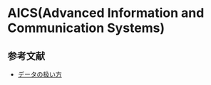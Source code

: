 # AICS(Advanced Information and Communication Systems)
## 参考文献
- [データの扱い方](https://qiita.com/k-keita/items/953bd334d4da8b944a0b)
